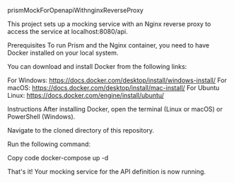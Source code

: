 
prismMockForOpenapiWithnginxReverseProxy

This project sets up a mocking service with an Nginx reverse proxy to access the service at localhost:8080/api.

Prerequisites
To run Prism and the Nginx container, you need to have Docker installed on your local system.

You can download and install Docker from the following links:

For Windows: https://docs.docker.com/desktop/install/windows-install/
For macOS: https://docs.docker.com/desktop/install/mac-install/
For Ubuntu Linux: https://docs.docker.com/engine/install/ubuntu/


Instructions
After installing Docker, open the terminal (Linux or macOS) or PowerShell (Windows).

Navigate to the cloned directory of this repository.

Run the following command:

Copy code
docker-compose up -d

That's it! Your mocking service for the API definition is now running.


